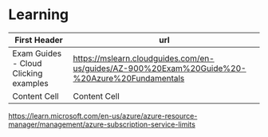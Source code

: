 # Learning

| First Header  | url |
| ------------- | ------------- |
| Exam Guides - Cloud Clicking examples | https://mslearn.cloudguides.com/en-us/guides/AZ-900%20Exam%20Guide%20-%20Azure%20Fundamentals  |
| Content Cell  | Content Cell  |



https://learn.microsoft.com/en-us/azure/azure-resource-manager/management/azure-subscription-service-limits



